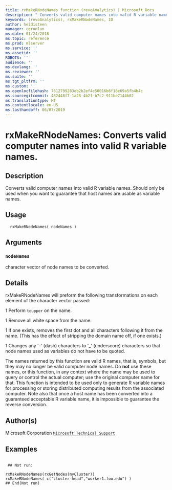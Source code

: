 ```yaml
---
title: rxMakeRNodeNames function (revoAnalytics) | Microsoft Docs
description: " Converts valid computer names into valid R variable names.  Should only be used when you want to guarantee that host  names are usable as variable names. "
keywords: (revoAnalytics), rxMakeRNodeNames, IO
author: heidisteen
manager: cgronlun
ms.date: 01/24/2018
ms.topic: reference
ms.prod: mlserver
ms.service: ''
ms.assetid: ''
ROBOTS: ''
audience: ''
ms.devlang: ''
ms.reviewer: ''
ms.suite: ''
ms.tgt_pltfrm: ''
ms.custom: ''
ms.openlocfilehash: 7612799283eb2b2ef4e50016b6f18e69a5fb4b4c
ms.sourcegitcommit: 482448f7-1a28-4b2f-b7c2-911be7144b02
ms.translationtype: HT
ms.contentlocale: en-US
ms.lasthandoff: 06/07/2019
---
```

 # <a name="rxmakernodenames--converts-valid-computer-names-into-valid-r-variable-names"></a>rxMakeRNodeNames:  Converts valid computer names into valid R variable names.  
 ## <a name="description"></a>Description

Converts valid computer names into valid R variable names.  Should only be used when you want to guarantee that host names are usable as variable names.



 ## <a name="usage"></a>Usage

```   
  rxMakeRNodeNames( nodeNames )

```


 ## <a name="arguments"></a>Arguments



 ### `nodeNames`
 character vector of node names to be converted. 




 ## <a name="details"></a>Details

rxMakeRNodeNames will preform the following transformations on each element of the character vector passed:


1 Perform `toupper` on the name.

1 Remove all white space from the name.

1 If one exists, removes the first dot and all characters following it from the name.  (This has the effect of stripping the domain name off, if one exists.)

1 Changes any '-' (dash) characters to '_' (underscore) characters so that node names used as variables do not have to be quoted.



The names returned by this function are valid R names, that is, symbols, but they may no longer be valid computer node names. Do **not** use these names, or this function, in any context where the name may be used to query or control the actual computer; use the original computer name for that.  This function is intended to be used only to generate R variable names for processing or storing distributed computing results from the associated computer. Note also that once a host name has been converted into a guaranteed acceptable R variable name, it is impossible to guarantee the reverse conversion.


 ## <a name="authors"></a>Author(s)

Microsoft Corporation [`Microsoft Technical Support`](https://go.microsoft.com/fwlink/?LinkID=698556&clcid=0x409)



 ## <a name="examples"></a>Examples

 ```

  ## Not run:

rxMakeRNodeNames(rxGetNodes(myCluster))
rxMakeRNodeNames( c("cluster-head","worker1.foo.edu") )
 ## End(Not run) 
```


